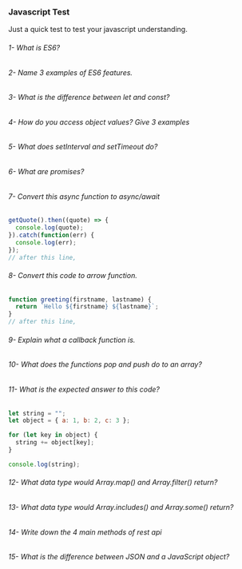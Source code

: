### Javascript Test

Just a quick test to test your javascript understanding.

###### 1- What is ES6?

###### 2- Name 3 examples of ES6 features.

###### 3- What is the difference between let and const?

###### 4- How do you access object values? Give 3 examples

###### 5- What does setInterval and setTimeout do?

###### 6- What are promises?

###### 7- Convert this async function to async/await

```js
getQuote().then((quote) => {
  console.log(quote);
}).catch(function(err) {
  console.log(err);
});
// after this line,

```
  
###### 8- Convert this code to arrow function.

```js
function greeting(firstname, lastname) {
  return `Hello ${firstname} ${lastname}`;
}
// after this line,

```

###### 9- Explain what a callback function is.

###### 10- What does the functions pop and push do to an array?

###### 11- What is the expected answer to this code?

```js
let string = "";
let object = { a: 1, b: 2, c: 3 };

for (let key in object) {
  string += object[key];
}

console.log(string);
```

###### 12- What data type would Array.map() and Array.filter() return?

###### 13- What data type would Array.includes() and Array.some() return?

###### 14- Write down the 4 main methods of rest api

###### 15- What is the difference between JSON and a JavaScript object?
